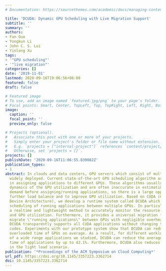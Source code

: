 ```yaml
---
# Documentation: https://sourcethemes.com/academic/docs/managing-content/

title: 'DCUDA: Dynamic GPU Scheduling with Live Migration Support'
subtitle: ''
summary: ''
authors:
- Fan Guo
- Yongkun Li
- John C. S. Lui
- Yinlong Xu
tags:
- '"GPU scheduling"'
- '"live migration"'
categories: []
date: '2019-11-01'
lastmod: 2020-09-16T19:06:56+08:00
featured: false
draft: false

# Featured image
# To use, add an image named `featured.jpg/png` to your page's folder.
# Focal points: Smart, Center, TopLeft, Top, TopRight, Left, Right, BottomLeft, Bottom, BottomRight.
image:
  caption: ''
  focal_point: ''
  preview_only: false

# Projects (optional).
#   Associate this post with one or more of your projects.
#   Simply enter your project's folder or file name without extension.
#   E.g. `projects = ["internal-project"]` references `content/project/deep-learning/index.md`.
#   Otherwise, set `projects = []`.
projects: []
publishDate: '2020-09-16T11:06:55.839082Z'
publication_types:
- 1
abstract: In clouds and data centers, GPU servers which consist of multiple GPUs are
  widely deployed. Current state-of-the-art GPU scheduling algorithm are \"static\"
  in assigning applications to different GPUs. These algorithms usually ignore the
  dynamics of the GPU utilization and are often inaccurate in estimating resource
  demand before assigning/running applications, so there is a large opportunity to
  further load balance and to improve GPU utilization. Based on CUDA (Compute Unified
  Device Architecture), we develop a runtime system called DCUDA which supports \"dynamic\"
  scheduling of running applications between multiple GPUs. In particular, DCUDA provides
  a realtime and lightweight method to accurately monitor the resource demand of applications
  and GPU utilization. Furthermore, it provides a universal migration facility to
  migrate \"running applications\" between GPUs with negligible overhead. More importantly,
  DCUDA transparently supports all CUDA applications without changing their source
  codes. Experiments with our prototype system show that DCUDA can reduce 78.3% of
  overloaded time of GPUs on average. As a result, for different workloads consisting
  of a wide range applications we studied, DCUDA can reduce the average execution
  time of applications by up to 42.1%. Furthermore, DCUDA also reduces 13.3% energy
  in the light load scenario.
publication: '*Proceedings of the ACM Symposium on Cloud Computing*'
url_pdf: https://doi.org/10.1145/3357223.3362714
doi: 10.1145/3357223.3362714
---
```

